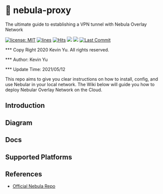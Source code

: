 # 📡 nebula-proxy

The ultimate guide to establishing a VPN tunnel with Nebula Overlay Network

[![license: MIT](https://img.shields.io/badge/License-MIT-red.svg)](https://opensource.org/licenses/MIT)
[![lines](https://img.shields.io/tokei/lines/github/yqlbu/nebula-proxy)](https://img.shields.io/tokei/lines/github/yqlbu/nebula-proxy)
[![Hits](https://hits.seeyoufarm.com/api/count/incr/badge.svg?url=https%3A%2F%2Fgithub.com%2Fyqlbu%2Fnebula-proxy&count_bg=%2329C4A5&title_bg=%23555555&icon=&icon_color=%23E7E7E7&title=hits&edge_flat=false)](https://hits.seeyoufarm.com)
![](<https://img.shields.io/static/v1?label=architecture&message=x86,arm64&color=orange>)
![](https://img.shields.io/static/v1?label=software&message=Nebula&color=violet)
[![Last Commit](https://img.shields.io/github/last-commit/yqlbu/nebula-proxy)](https://img.shields.io/github/last-commit/yqlbu/nebula-proxy)

*** Copy Right 2020 Kevin Yu. All rights reserved.

*** Author: Kevin Yu

*** Update Time: 2021/05/12

This repo aims to give you clear instructions on how to install, config, and use Nebular in your local network. The Wiki below will guide you how to deploy Nebular Overlay Network on the Cloud.

## Introduction

## Diagram

## Docs

## Supported Platforms

## References

- [Official Nebula Repo](https://github.com/slackhq/nebula)
